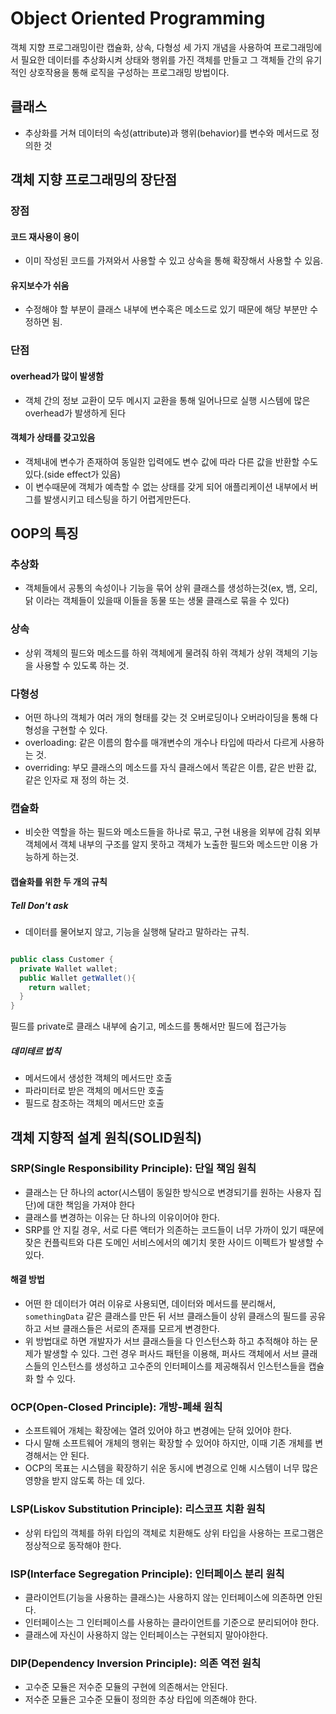 # Object Oriented Programming

객체 지향 프로그래밍이란 캡슐화, 상속, 다형성 세 가지 개념을 사용하여 프로그래밍에서 필요한 데이터를 추상화시켜 상태와 행위를 가진 객체를 만들고 그 객체들 간의 유기적인 상호작용을 통해 로직을 구성하는 프로그래밍 방법이다.

## 클래스

- 추상화를 거쳐 데이터의 속성(attribute)과 행위(behavior)를 변수와 메서드로 정의한 것

## 객체 지향 프로그래밍의 장단점

### 장점

#### 코드 재사용이 용이

- 이미 작성된 코드를 가져와서 사용할 수 있고 상속을 통해 확장해서 사용할 수 있음.

#### 유지보수가 쉬움

- 수정해야 할 부분이 클래스 내부에 변수혹은 메소드로 있기 때문에 해당 부분만 수정하면 됨.

### 단점

#### overhead가 많이 발생함

- 객체 간의 정보 교환이 모두 메시지 교환을 통해 일어나므로 실행 시스템에 많은 overhead가 발생하게 된다

#### 객체가 상태를 갖고있음

- 객체내에 변수가 존재하여 동일한 입력에도 변수 값에 따라 다른 값을 반환할 수도 있다.(side effect가 있음)
- 이 변수때문에 객체가 예측할 수 없는 상태를 갖게 되어 애플리케이션 내부에서 버그를 발생시키고 테스팅을 하기 어렵게만든다.

## OOP의 특징

### 추상화

- 객체들에서 공통의 속성이나 기능을 묶어 상위 클래스를 생성하는것(ex, 뱀, 오리, 닭 이라는 객체들이 있을때 이들을 동물 또는 생물 클래스로 묶을 수 있다)

### 상속

- 상위 객체의 필드와 메소드를 하위 객체에게 물려줘 하위 객체가 상위 객체의 기능을 사용할 수 있도록 하는 것.

### 다형성

- 어떤 하나의 객체가 여러 개의 형태를 갖는 것 오버로딩이나 오버라이딩을 통해 다형성을 구현할 수 있다.
- overloading: 같은 이름의 함수를 매개변수의 개수나 타입에 따라서 다르게 사용하는 것.
- overriding: 부모 클래스의 메소드를 자식 클래스에서 똑같은 이름, 같은 반환 값, 같은 인자로 재 정의 하는 것.

### 캡슐화

- 비슷한 역할을 하는 필드와 메소드들을 하나로 묶고, 구현 내용을 외부에 감춰 외부 객체에서 객체 내부의 구조를 알지 못하고 객체가 노출한 필드와 메소드만 이용 가능하게 하는것.

#### 캡슐화를 위한 두 개의 규칙

##### Tell Don't ask

- 데이터를 물어보지 않고, 기능을 실행해 달라고 말하라는 규칙.

```java

public class Customer {
  private Wallet wallet;
  public Wallet getWallet(){
    return wallet;
  }
}

```

필드를 private로 클래스 내부에 숨기고, 메소드를 통해서만 필드에 접근가능

##### 데미테르 법칙

- 메서드에서 생성한 객체의 메서드만 호출
- 파라미터로 받은 객체의 메서드만 호출
- 필드로 참조하는 객체의 메서드만 호출

## 객체 지향적 설계 원칙(SOLID원칙)

### SRP(Single Responsibility Principle): 단일 책임 원칙

- 클래스는 단 하나의 actor(시스템이 동일한 방식으로 변경되기를 원하는 사용자 집단)에 대한 책임을 가져야 한다
- 클래스를 변경하는 이유는 단 하나의 이유이어야 한다.
- SRP를 안 지킬 경우, 서로 다른 액터가 의존하는 코드들이 너무 가까이 있기 때문에 잦은 컨플릭트와 다른 도메인 서비스에서의 예기치 못한 사이드 이펙트가 발생할 수 있다.

#### 해결 방법

- 어떤 한 데이터가 여러 이유로 사용되면, 데이터와 메서드를 분리해서, `somethingData` 같은 클래스를 만든 뒤 서브 클래스들이 상위 클래스의 필드를 공유하고 서브 클래스들은 서로의 존재를 모르게 변경한다.
- 위 방법대로 하면 개발자가 서브 클래스들을 다 인스턴스화 하고 추적해야 하는 문제가 발생할 수 있다. 그런 경우 퍼사드 패턴을 이용해, 퍼사드 객체에서 서브 클래스들의 인스턴스를 생성하고 고수준의 인터페이스를 제공해줘서 인스턴스들을 캡슐화 할 수 있다.

### OCP(Open-Closed Principle): 개방-폐쇄 원칙

- 소프트웨어 개체는 확장에는 열려 있어야 하고 변경에는 닫혀 있어야 한다.
- 다시 말해 소프트웨어 개체의 행위는 확장할 수 있어야 하지만, 이때 기존 개체를 변경해서는 안 된다.
- OCP의 목표는 시스템을 확장하기 쉬운 동시에 변경으로 인해 시스템이 너무 많은 영향을 받지 않도록 하는 데 있다.

### LSP(Liskov Substitution Principle): 리스코프 치환 원칙

- 상위 타입의 객체를 하위 타입의 객체로 치환해도 상위 타입을 사용하는 프로그램은 정상적으로 동작해야 한다.

### ISP(Interface Segregation Principle): 인터페이스 분리 원칙

- 클라이언트(기능을 사용하는 클래스)는 사용하지 않는 인터페이스에 의존하면 안된다.
- 인터페이스는 그 인터페이스를 사용하는 클라이언트를 기준으로 분리되어야 한다.
- 클래스에 자신이 사용하지 않는 인터페이스는 구현되지 말아야한다.

### DIP(Dependency Inversion Principle): 의존 역전 원칙

- 고수준 모듈은 저수준 모듈의 구현에 의존해서는 안된다.
- 저수준 모듈은 고수준 모듈이 정의한 추상 타입에 의존해야 한다.
